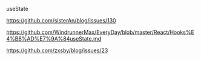 useState

https://github.com/sisterAn/blog/issues/130

https://github.com/WindrunnerMax/EveryDay/blob/master/React/Hooks%E4%B8%AD%E7%9A%84useState.md

https://github.com/zxsby/blog/issues/23